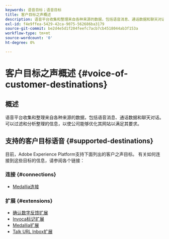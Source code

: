 ```yaml
---
keywords: 语音目标；语音目标
title: 客户目标之声概述
description: 语音平台收集和整理来自各种来源的数据，包括语音消息、通话数据和聊天对话。 可以过滤和分析整理的信息，以使公司能够优化其网站以满足其要求。
exl-id: f4e9ffea-5429-42ca-9075-562686ba3179
source-git-commit: be2d4e5d1f204feefc7acb7cb4518044ab3f153a
workflow-type: tm+mt
source-wordcount: '0'
ht-degree: 0%

---
```


# 客户目标之声概述 {#voice-of-customer-destinations}

## 概述

语音平台收集和整理来自各种来源的数据，包括语音消息、通话数据和聊天对话。 可以过滤和分析整理的信息，以使公司能够优化其网站以满足其要求。

## 支持的客户目标语音 {#supported-destinations}

目前，Adobe Experience Platform支持下面列出的客户之声目标。 有关如何连接到这些目标的信息，请参阅各个链接：

### 连接 {#connections}

* [Medallia连接](/help/destinations/catalog/voice/medallia-connector.md)

### 扩展 {#extensions}

* [确认数字反馈扩展](confirmit-digital-feedback.md)
* [Invoca标记扩展](invoca.md)
* [Medallia扩展](medallia.md)
* [Talk URL Inbox扩展](talkurl.md)
